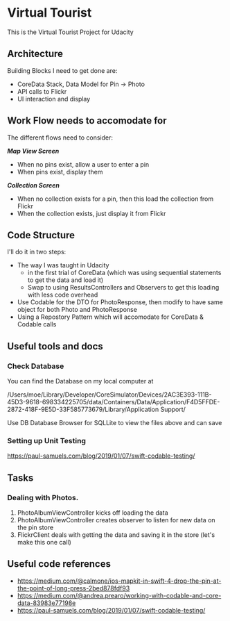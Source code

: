 #  Virtual Tourist

This is the Virtual Tourist Project for Udacity

## Architecture

Building Blocks I need to get done are:
* CoreData Stack, Data Model for Pin -> Photo
* API calls to Flickr
* UI interaction and display

## Work Flow needs to accomodate for

The different flows need to consider:

***Map View Screen***
* When no pins exist, allow a user to enter a pin
* When pins exist, display them

***Collection Screen***
* When no collection exists for a pin, then this load the collection from Flickr
* When the collection exists, just display it from Flickr

## Code Structure

I'll do it in two steps:
* The way I was taught in Udacity
   * in the first trial of CoreData (which was using sequential statements to get the data and load it)
   * Swap to using ResultsControllers and Observers to get this loading with less code overhead
* Use Codable for the DTO for PhotoResponse, then modify to have same object for both Photo and PhotoResponse 
* Using a Repostory Pattern which will accomodate for CoreData & Codable calls

## Useful tools and docs

### Check Database

You can find the Database on my local computer at

/Users/moe/Library/Developer/CoreSimulator/Devices/2AC3E393-111B-45D3-9618-698334225705/data/Containers/Data/Application/F4D5FFDE-2872-418F-9E5D-33F585773679/Library/Application Support/

Use DB Database Browser for SQLLite to view the files above and can save

### Setting up Unit Testing

https://paul-samuels.com/blog/2019/01/07/swift-codable-testing/

## Tasks

### Dealing with Photos.

1. PhotoAlbumViewController kicks off loading the data
2. PhotoAlbumViewController creates observer to listen for new data on the pin store
3. FlickrClient deals with getting the data and saving it in the store (let's make this one call)

## Useful code references

* https://medium.com/@calmone/ios-mapkit-in-swift-4-drop-the-pin-at-the-point-of-long-press-2bed878fdf93
* https://medium.com/@andrea.prearo/working-with-codable-and-core-data-83983e77198e
* https://paul-samuels.com/blog/2019/01/07/swift-codable-testing/
